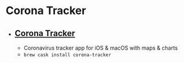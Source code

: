 # Corona Tracker
- [Corona Tracker](https://coronatracker.samabox.com/)
  - 
  - Coronavirus tracker app for iOS & macOS with maps & charts
  - `brew cask install corona-tracker`
